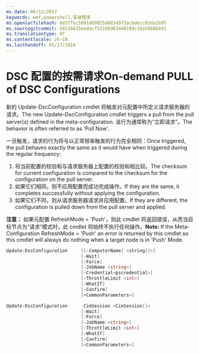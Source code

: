 ```yaml
---
ms.date: 06/12/2017
keywords: wmf,powershell,安装程序
ms.openlocfilehash: 6d37fbc5091d69925d60349f3acbdecc92da1b95
ms.sourcegitcommit: 54534635eedacf531d8d6344019dc16a50b8b441
ms.translationtype: HT
ms.contentlocale: zh-CN
ms.lasthandoff: 05/17/2018
---
```

# <a name="on-demand-pull-of-dsc-configurations"></a><span data-ttu-id="cfd04-102">DSC 配置的按需请求</span><span class="sxs-lookup"><span data-stu-id="cfd04-102">On-demand PULL of DSC Configurations</span></span>

<span data-ttu-id="cfd04-103">新的 Update-DscConfiguration cmdlet 将触发对元配置中所定义请求服务器的请求。</span><span class="sxs-lookup"><span data-stu-id="cfd04-103">The new Update-DscConfiguration cmdlet triggers a pull from the pull server(s) defined in the meta-configuration.</span></span> <span data-ttu-id="cfd04-104">该行为通常称为“立即请求”。</span><span class="sxs-lookup"><span data-stu-id="cfd04-104">The behavior is often referred to as 'Pull Now'.</span></span>


<span data-ttu-id="cfd04-105">一旦触发，请求的行为将与以正常频率触发的行为完全相同：</span><span class="sxs-lookup"><span data-stu-id="cfd04-105">Once triggered, the pull behaves exactly the same as it would have when triggered during the regular frequency:</span></span>

1. <span data-ttu-id="cfd04-106">将当前配置的校验和与请求服务器上配置的校验和相比较。</span><span class="sxs-lookup"><span data-stu-id="cfd04-106">The checksum for current configuration is compared to the checksum for the configuration on the pull server.</span></span>
2. <span data-ttu-id="cfd04-107">如果它们相同，则不应用配置而成功完成操作。</span><span class="sxs-lookup"><span data-stu-id="cfd04-107">If they are the same, it completes successfully without applying the configuration.</span></span>
3. <span data-ttu-id="cfd04-108">如果它们不同，则从请求服务器请求并应用配置。</span><span class="sxs-lookup"><span data-stu-id="cfd04-108">If they are different, the configuration is pulled down from the pull server and applied.</span></span>

<span data-ttu-id="cfd04-109">**注意：** 如果元配置 RefreshMode = 'Push'，则此 cmdlet 将返回错误，从而当目标节点为“请求”模式时，此 cmdlet 将始终不执行任何操作。</span><span class="sxs-lookup"><span data-stu-id="cfd04-109">**Note:** If the Meta-Configuration RefreshMode = 'Push' an error is returned by this cmdlet so this cmdlet will always do nothing when a target node is in 'Push' Mode.</span></span>

```powershell
Update-DscConfiguration     [[-ComputerName] <string[]>]
                            [-Wait]
                            [-Force]
                            [-JobName <string>]
                            [-Credential<pscredential>]
                            [-ThrottleLimit <int>]
                            [-WhatIf]
                            [-Confirm]
                            [<CommonParameters>]

Update-DscConfiguration     -CimSession <CimSession[]>
                            [-Wait]
                            [-Force]
                            [-JobName <string>]
                            [-ThrottleLimit <int>]
                            [-WhatIf]
                            [-Confirm]
                            [<CommonParameters>]
```
